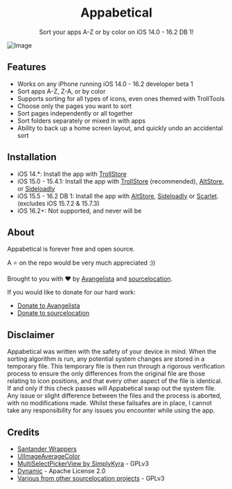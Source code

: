<h1 align="center"> Appabetical </h1>
<p align="center">Sort your apps A-Z or by color on iOS 14.0 - 16.2 DB 1!</p>

![Image](https://user-images.githubusercontent.com/52459150/209237876-c684dbb8-50f1-4af3-94d7-68e0affb5364.png)


## Features
- Works on any iPhone running iOS 14.0 - 16.2 developer beta 1
- Sort apps A-Z, Z-A, or by color
- Supports sorting for all types of icons, even ones themed with TrollTools
- Choose only the pages you want to sort
- Sort pages independently or all together
- Sort folders separately or mixed in with apps
- Ability to back up a home screen layout, and quickly undo an accidental sort

## Installation
- iOS 14.*: Install the app with [TrollStore](https://github.com/opa334/TrollStore)
- iOS 15.0 - 15.4.1: Install the app with [TrollStore](https://github.com/opa334/TrollStore) (recommended), [AltStore](https://altstore.io/), or [Sideloadly](https://sideloadly.io/)
- iOS 15.5 - 16.2 DB 1: Install the app with [AltStore](https://altstore.io/), [Sideloadly](https://sideloadly.io/) or [Scarlet](https://usescarlet.com/). (excludes iOS 15.7.2 & 15.7.3)
- iOS 16.2+: Not supported, and never will be

## About

Appabetical is forever free and open source.

A ⭐️ on the repo would be very much appreciated :))

Brought to you with ❤️ by [Avangelista](https://github.com/Avangelista) and [sourcelocation](https://github.com/sourcelocation).

If you would like to donate for our hard work:
- [Donate to Avangelista](https://ko-fi.com/avangelista)
- [Donate to sourcelocation](https://ko-fi.com/sourcelocation)

## Disclaimer
Appabetical was written with the safety of your device in mind. When the sorting algorithm is run, any potential system changes are stored in a temporary file. This temporary file is then run through a rigorous verification process to ensure the only differences from the original file are those relating to icon positions, and that every other aspect of the file is identical. If and only if this check passes will Appabetical swap out the system file. Any issue or slight difference between the files and the process is aborted, with no modifications made. Whilst these failsafes are in place, I cannot take any responsibility for any issues you encounter while using the app.

## Credits
- [Santander Wrappers](https://github.com/SerenaKit/SantanderWrappers)
- [UIImageAverageColor](https://github.com/NikolaiRuhe/UIImageAverageColor)
- [MultiSelectPickerView by SimplyKyra](https://github.com/SimplyKyra/SimplyKyraBlog) - GPLv3
- [Dynamic](https://github.com/mhdhejazi/Dynamic) - Apache License 2.0
- [Various from other sourcelocation projects](https://github.com/sourcelocation) - GPLv3

